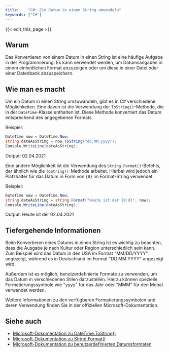 ```yaml
---
title:    "C#: Ein Datum in einen String umwandeln"
keywords: ["C#"]
---
```


{{< edit_this_page >}}

## Warum

Das Konvertieren von einem Datum in einen String ist eine häufige Aufgabe in der Programmierung. Es kann verwendet werden, um Datumsangaben in einem einheitlichen Format anzuzeigen oder um diese in einer Datei oder einer Datenbank abzuspeichern.

## Wie man es macht

Um ein Datum in einen String umzuwandeln, gibt es in C# verschiedene Möglichkeiten. Eine davon ist die Verwendung der `ToString()`-Methode, die in der `DateTime`-Klasse enthalten ist. Diese Methode konvertiert das Datum entsprechend des angegebenen Formats.

Beispiel:

```C#
DateTime now = DateTime.Now;
string dateAsString = now.ToString("dd.MM.yyyy");
Console.WriteLine(dateAsString);
```

Output: 02.04.2021

Eine andere Möglichkeit ist die Verwendung des `String.Format()`-Befehls, der ähnlich wie die `ToString()`-Methode arbeitet. Hierbei wird jedoch ein Platzhalter für das Datum in Form von `{0}` im Format-String verwendet.

Beispiel:

```C#
DateTime now = DateTime.Now;
string dateAsString = string.Format("Heute ist der {0:d}", now);
Console.WriteLine(dateAsString);
```

Output: Heute ist der 02.04.2021

## Tiefergehende Informationen

Beim Konvertieren eines Datums in einen String ist es wichtig zu beachten, dass die Ausgabe je nach Kultur oder Region unterschiedlich sein kann. Zum Beispiel wird das Datum in den USA im Format "MM/DD/YYYY" angezeigt, während es in Deutschland im Format "DD.MM.YYYY" angezeigt wird.

Außerdem ist es möglich, benutzerdefinierte Formate zu verwenden, um das Datum in verschiedenen Stilen darzustellen. Hierzu können spezielle Formatierungssymbole wie "yyyy" für das Jahr oder "MMM" für den Monat verwendet werden.

Weitere Informationen zu den verfügbaren Formatierungssymbolen und deren Verwendung finden Sie in der offiziellen Microsoft-Dokumentation.

## Siehe auch

- [Microsoft-Dokumentation zu DateTime.ToString()](https://docs.microsoft.com/en-us/dotnet/api/system.datetime.tostring)
- [Microsoft-Dokumentation zu String.Format()](https://docs.microsoft.com/en-us/dotnet/api/system.string.format)
- [Microsoft-Dokumentation zu benutzerdefinierten Datumsformaten](https://docs.microsoft.com/en-us/dotnet/standard/base-types/custom-date-and-time-format-strings)